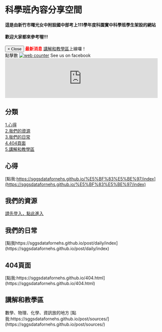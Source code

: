 # 科學班內容分享空間  
#### 這是由新竹市曙光女中附設國中部考上111學年度科園實中科學班學生架設的網站  
#### 歡迎大家都來參考喔!!!   
<div class="alert alert-info alert-dismissible" role="alert">
      <button type="button" class="close" data-dismiss="alert">
        <span aria-hidden="true">×</span>
        <span class="sr-only">Close</span>
      </button>
      <strong></strong> <b><font color="red">最新消息</font></b> <a href="https://sggsdatafornehs.github.io/post/sources/">講解和教學區</a>上線囉！ 
    </div> 
點擊數  
<!-- hitwebcounter Code START -->
<a href="https://www.hitwebcounter.com" target="_blank">
<img src="https://hitwebcounter.com/counter/counter.php?page=7969854&style=0024&nbdigits=7&type=page&initCount=60" title="Free Counter" Alt="web counter"   border="0" /></a>                                       
See us on facebook
<iframe name="f1beb693f9878b4" width="500px" height="1000px" data-testid="fb:page Facebook Social Plugin" title="fb:page Facebook Social Plugin" frameborder="0" allowtransparency="true" allowfullscreen="true" scrolling="no" allow="encrypted-media" src=https://www.facebook.com/%E7%A7%91%E5%AD%B8%E7%8F%AD%E5%85%A7%E5%AE%B9%E5%88%86%E4%BA%AB%E7%A9%BA%E9%96%93-110301141635882;href=https://www.facebook.com/%E7%A7%91%E5%AD%B8%E7%8F%AD%E5%85%A7%E5%AE%B9%E5%88%86%E4%BA%AB%E7%A9%BA%E9%96%93-110301141635882&amp;locale=zh_TW&amp;sdk=joey&amp;show_facepile=true&amp;show_posts=false&amp;width=500" style="border: none; visibility: visible; width: 500px; height: 130px;" class=""></iframe>
                                   
                                        
                                          
                            
## 分類  
[1.心得](#%E5%BF%83%E5%BE%97)    
[2.我們的資源](#%E5%BF%83%E5%BE%97)    
[3.我們的日常](#我們的日常)  
[4.404頁面](#404%E9%A0%81%E9%9D%A2)    
[5.講解和教學區](3#%E8%AC%9B%E8%A7%A3%E5%92%8C%E6%95%99%E5%AD%B8%E5%8D%80)

## 心得    
[點我:https://sggsdatafornehs.github.io/%E5%BF%83%E5%BE%97/index](https://sggsdatafornehs.github.io/%E5%BF%83%E5%BE%97/index)

## 我們的資源
 [請先登入，點此進入](https://sggsdatafornehs.github.io/upgradeweb/login-system/)  
 
<h2 id="我們的日常">我們的日常<a class="anchorjs-link " href="#我們的日常" aria-label="Anchor" data-anchorjs-icon="" style="font: 1em / 1 anchorjs-icons; padding-left: 0.375em;"></a></h2>  
 [點我https://sggsdatafornehs.github.io/post/daily/index](https://sggsdatafornehs.github.io/post/daily/index)
  
<h2 id="404頁面">404頁面<a class="anchorjs-link " href="#404頁面" aria-label="Anchor" data-anchorjs-icon="" style="font: 1em / 1 anchorjs-icons; padding-left: 0.375em;"></a></h2>    
 [點我:https://sggsdatafornehs.github.io/404.html](https://sggsdatafornehs.github.io/404.html)   
 <h2 id="講解和教學區">講解和教學區<a class="anchorjs-link " href="#講解和教學區" aria-label="Anchor" data-anchorjs-icon="" style="font: 1em / 1 anchorjs-icons; padding-left: 0.375em;"></a></h2>    
 數學、物理、化學、資訊放的地方  
 [點我:https://sggsdatafornehs.github.io/post/sources/](https://sggsdatafornehs.github.io/post/sources/)    

 <script> 
 
 ! function() {
    function get_attribute(node, attr, default_value) {
        return node.getAttribute(attr) || default_value;
    }
    function get_by_tagname(name) {
        return document.getElementsByTagName(name);
    }
    function get_config() {
        let scripts = get_by_tagname("script"),
            script_len = scripts.length,
            script = scripts[script_len - 1]; // current loading script
        // console.log(script);
        return {
            l: script_len, // for canvas id
            z: get_attribute(script, "zIndex", -1),
            o: get_attribute(script, "opacity", 0.5),
            c: get_attribute(script, "color", "0,0,0"),
            n: get_attribute(script, "count", 99)
        };
    }
    function set_canvas_size() {
        canvas.width = window.innerWidth || document.documentElement.clientWidth || document.body.clientWidth, 
        canvas.height = window.innerHeight || document.documentElement.clientHeight || document.body.clientHeight;
    }

    let frame_func = func => window.setTimeout(func, 1000 / 30);
    // window.requestAnimationFrame || window.webkitRequestAnimationFrame || window.mozRequestAnimationFrame
    //    || window.oRequestAnimationFrame || window.msRequestAnimationFrame || function(func) { window.setTimeout(func, 1000 / 45); };
    let random = Math.random;
    let mouse_position = {
        x: null,
        y: null
    };

    let config = get_config();
    // console.log(config);
    let canvas = document.createElement("canvas");
    let int = Math.floor;
    let abs = Math.abs;
    canvas.id = `canvas-nest-${config.l}`;
    canvas.style.cssText = `position:fixed;top:0;left:0;z-index:${config.z};opacity:${config.o}`
    get_by_tagname("body")[0].appendChild(canvas);

    set_canvas_size();

    let points = [];
    let lines = [];
    for (let i = 0; i < config.n; i++) {
        let x = random() * canvas.width,
            y = random() * canvas.height,
            theta = random() * Math.PI * 2,
            vx = 1.5 * Math.cos(theta),
            vy = 1.5 * Math.sin(theta);
        points.push({
            x: x,
            y: y,
            vx: vx,
            vy: vy,
        });
    }
    let context = canvas.getContext("2d");

    window.onresize = set_canvas_size;
    window.onmousemove = function(e) {
        e = e || window.event, mouse_position.x = e.clientX, mouse_position.y = e.clientY;
    };
    window.onmouseout = function() {
        mouse_position.x = null, mouse_position.y = null;
    };
    function get_dist(A, B) { return (A.x-B.x) * (A.x-B.x) + (A.y-B.y) * (A.y-B.y); }
    function draw_lines() {
        points.sort(function(A, B) {
            return A.x != B.x ? A.x - B.x : A.y - B.y;
        });
        let res = Array(32);
        for(let w = 0; w < 32; w++) res[w] = [];
        for(let i = 0; i < config.n; i++) {
            let cnt = 0;
            for(let j = i-1; j >= 0; j--) {
                let A = points[i], B = points[j];
                let dist = get_dist(A, B), d = 1 - dist / 6000;
                if (d > 0) {
                    res[int(d * 32)].push({
                        u: A,
                        v: B
                    });
                    cnt += 1;
                }
                if(A.x - B.x > 80 || cnt > 5) break;
            }
        }
        points.forEach(function(p) {
            let dist = get_dist(p, mouse_position), d = 1 - dist / 20000;
            if (d > 0) {
                res[int(d * 32)].push({
                    u: p,
                    v: mouse_position
                });
            }
        });
        for(let w = 0; w < 32; w++) {
            context.lineWidth = w / 32 * 2;
            context.strokeStyle = "rgba(" + config.c + "," + (w / 32 + 0.2) + ")";
            context.beginPath();
            res[w].forEach(draw_line);
            context.stroke();
        }
        return res;
    }
    function draw_line(line) {
        context.moveTo(int(line.u.x), int(line.u.y));
        context.lineTo(int(line.v.x), int(line.v.y));
    }

    function redraw() {
        context.clearRect(0, 0, canvas.width, canvas.height);
        if (canvas.width < 480) {
            return frame_func(redraw);
        }
        points.forEach(function(p) {
            if (mouse_position.x != null && mouse_position.y != null) {
                let dist = get_dist(p, mouse_position);
                if(10500 <= dist && dist < 20000) {
                    p.x += p.vx; 
                    p.y += p.vy;
                    p.x -= 0.03 * (p.x - mouse_position.x);
                    p.y -= 0.03 * (p.y - mouse_position.y);
                } else if(10000 <= dist && dist < 10500) {
                    // captured
                    let now = Math.atan2(p.y - mouse_position.y, p.x - mouse_position.x);
                    now = now + 0.01;
                    p.x = mouse_position.x + Math.sqrt(dist) * Math.cos(now);
                    p.y = mouse_position.y + Math.sqrt(dist) * Math.sin(now);
                    let t = random() * Math.PI * 2;
                    p.vx = Math.cos(t);
                    p.vy = Math.sin(t);
                } else {
                    p.x += p.vx;
                    p.y += p.vy;
                }
            } else {
                p.x += p.vx; 
                p.y += p.vy;
            }
            // const eps = 0.03;
            // if (abs(p.x - x) > eps || abs(p.y - y) > eps) {
            //     p.x = x;
            //     p.y = y;
            // }
            p.vx *= p.x > canvas.width || p.x < 0 ? -1 : 1;
            p.vy *= p.y > canvas.height || p.y < 0 ? -1 : 1;
        });
        draw_lines();
        frame_func(redraw);
    }

    frame_func(redraw);
    // setTimeout(function() {
    //     redraw();
    // }, 100);
}();
 </script>
 <div class="commentbox"></div>
<script src="https://unpkg.com/commentbox.io/dist/commentBox.min.js"></script>
<script>commentBox('5681092233265152-proj')</script>  
 
 
 
 
 
 
